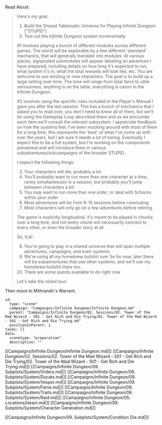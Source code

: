 Read Aloud:

> Here's my goal:
> 
> 1. Build the Shared Tablematic Universe for Playing Infinite Dungeon ("STUPID")
> 2. Test out the _Infinite Dungeon_ system incrementally
> 
> #1 involves playing a bunch of different modules across different games. The world will be explorable by a few different 'standard' mechanics, that will generally translate into modules. At various places, signposted submodules will appear detailing an adventure I have prepared, including details on how long it's expected to run, what system it's in, what the total rewards will look like, etc. You are welcome to use existing or new characters. The goal is to build up a large setting over time. The tone will range from total farce to utter seriousness, anything is on the table, everything is canon in the Infinite Dungeon.
> 
> #2 involves using the specific rules included in the Player's Manual I gave you after the last session. This has a bunch of mechanics that I asked you to read over, you don't need to know all of them, but we'll be using the Gameplay Loop described there and as we encounter each item we'll consult the relevant subsystem. I appreciate feedback on how the systems feel, I've been mucking around with most of them for a long time, this represents the 'best' of what I've come up with over the years, but I am sure it needs a lot of tuning. Eventually I expect this to be a full system, but I'm working on the components piecemeal and will introduce them in various subadventures/subcampaigns of the broader STUPID.
> 
> I expect the following things:
> 
> 3. Your characters will die, probably a lot.
> 4. You'll probably want to run more than one character at a time, rarely simultaneously in a session, but probably you'll jump between characters a bit.
> 5. You _may_ want to run more than one _order_, or deal with Schisms within your order
> 6. Most adventures will be from 6-10 sessions before concluding
> 7. Most characters will only go on a few adventures before retiring.
> 
> The game is explicitly longitudinal, it's meant to be played in chunks over a long time, and not every chunk will necessarily connect to every other, or even the broader story at all.
> 
> So, tl;dr:
> 
> 8. You're going to play in a shared universe that will span multiple adventures, campaigns, and even systems.
> 9. We're using all my homebrew bullshit over 5e for now, later there will be subadventures that use other systems, and we'll use my homebrew bullshit there too.
> 10. There are some quests available to do right now
> 
> Let's take the nickel tour:



Then move to Mithrandir's Warrant.


```RpgManager4
id: 
  type: "scene"
  campaign: "Campaigns/Infinite Dungeon/Infinite Dungeon.md"
  parent: "Campaigns/Infinite Dungeon/02. Sessions/02. Tower of the Mad Wizard - S01 - Get Rich and Die Trying/02. Tower of the Mad Wizard - S01 - Get Rich and Die Trying.md"
  positionInParent: 1
tasks: []
data: 
  scenetype: "preparation"
  description: ""
```

[[Campaigns/Infinite Dungeon/Infinite Dungeon.md|]]
[[Campaigns/Infinite Dungeon/02. Sessions/02. Tower of the Mad Wizard - S01 - Get Rich and Die Trying/02. Tower of the Mad Wizard - S01 - Get Rich and Die Trying.md|]]
[[Campaigns/Infinite Dungeon/09. Subplots/System/Orders.md|]]
[[Campaigns/Infinite Dungeon/09. Subplots/System/Ducats.md|]]
[[Campaigns/Infinite Dungeon/09. Subplots/System/Vesper.md|]]
[[Campaigns/Infinite Dungeon/09. Subplots/System/Fame.md|]]
[[Campaigns/Infinite Dungeon/09. Subplots/System/Traits.md|]]
[[Campaigns/Infinite Dungeon/09. Subplots/System/Raid.md|]]
[[Campaigns/Infinite Dungeon/05. Locations/Iskavi.md|]]
[[Campaigns/Infinite Dungeon/09. Subplots/System/Character Generation.md|]]

[[Campaigns/Infinite Dungeon/09. Subplots/System/Condition Die.md|]]